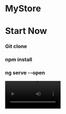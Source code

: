 # MyStore

<h1>
    Start Now
</h1>

<h3>
    Git clone
</h3>

<h3>
    npm install
</h3>

<h3>
    ng serve --open
</h3>



<video src='https://youtu.be/RYzl8pBIbcg' width=180/>
